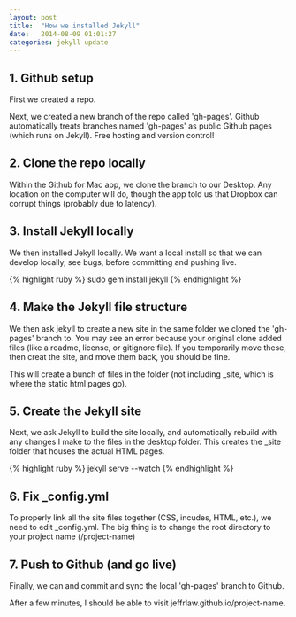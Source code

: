 ```yaml
---
layout: post
title:  "How we installed Jekyll"
date:   2014-08-09 01:01:27
categories: jekyll update
---
```


## 1. Github setup

First we created a repo.

Next, we created a new branch of the repo called 'gh-pages'. Github automatically treats branches named 'gh-pages' as public Github pages (which runs on Jekyll). Free hosting and version control!

## 2. Clone the repo locally

Within the Github for Mac app, we clone the branch to our Desktop. Any location on the computer will do, though the app told us that Dropbox can corrupt things (probably due to latency).

## 3. Install Jekyll locally

We then installed Jekyll locally. We want a local install so that we can develop locally, see bugs, before committing and pushing live.

{% highlight ruby %}
sudo gem install jekyll
{% endhighlight %}

## 4. Make the Jekyll file structure

We then ask jekyll to create a new site in the same folder we cloned the 'gh-pages' branch to. You may see an error because your original clone added files (like a readme, license, or gitignore file). If you temporarily move these, then creat the site, and move them back, you should be fine. 

This will create a bunch of files in the folder (not including _site, which is where the static html pages go).

## 5. Create the Jekyll site

Next, we ask Jekyll to build the site locally, and automatically rebuild with any changes I make to the files in the desktop folder. This creates the _site folder that houses the actual HTML pages.

{% highlight ruby %}
jekyll serve --watch
{% endhighlight %}

## 6. Fix _config.yml
To properly link all the site files together (CSS, incudes, HTML, etc.), we need to edit _config.yml. The big thing is to change the root directory to your project name (/project-name)

## 7. Push to Github (and go live)

Finally, we can and commit and sync the local 'gh-pages' branch to Github.

After a few minutes, I should be able to visit jeffrlaw.github.io/project-name.
